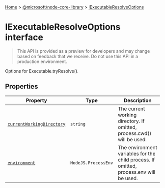 [Home](./index) &gt; [@microsoft/node-core-library](./node-core-library.md) &gt; [IExecutableResolveOptions](./node-core-library.iexecutableresolveoptions.md)

# IExecutableResolveOptions interface

> This API is provided as a preview for developers and may change based on feedback that we receive. Do not use this API in a production environment.

Options for Executable.tryResolve().

## Properties

|  Property | Type | Description |
|  --- | --- | --- |
|  [`currentWorkingDirectory`](./node-core-library.iexecutableresolveoptions.currentworkingdirectory.md) | `string` | The current working directory. If omitted, process.cwd() will be used. |
|  [`environment`](./node-core-library.iexecutableresolveoptions.environment.md) | `NodeJS.ProcessEnv` | The environment variables for the child process. If omitted, process.env will be used. |

